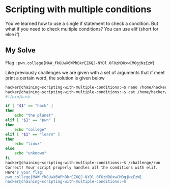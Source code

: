 # Scripting with multiple conditions

You've learned how to use a single if statement to check a condition. But what if you need to check multiple conditions? You can use elif (short for else if)

## My Solve

Flag : `pwn.college{MAW_fk8UwX6WPhBkrEZ6QJ-NYDl.0FOzMDOxwCM0gjNzEzW}`

Like previously challenges we are given with a set of arguments that if meet print a certain word, the solution is given below

```bash
hacker@chaining~scripting-with-multiple-conditions:~$ nano /home/hacker/solve.sh 
hacker@chaining~scripting-with-multiple-conditions:~$ cat /home/hacker/solve.sh 
#!/bin/bash

if [ "$1" == "hack" ]
then
    echo "the planet"
elif [ "$1" == "pwn" ]
then
    echo "college"
elif [ "$1" == "learn" ]
then
    echo "linux"
else
    echo "unknown"
fi
hacker@chaining~scripting-with-multiple-conditions:~$ /challenge/run 
Correct! Your script properly handles all the conditions with elif.
Here's your flag:
pwn.college{MAW_fk8UwX6WPhBkrEZ6QJ-NYDl.0FOzMDOxwCM0gjNzEzW}
hacker@chaining~scripting-with-multiple-conditions:~$ 
```

